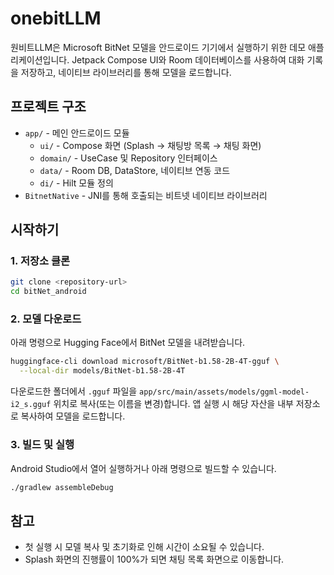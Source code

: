 # onebitLLM

원비트LLM은 Microsoft BitNet 모델을 안드로이드 기기에서 실행하기 위한 데모 애플리케이션입니다. Jetpack Compose UI와 Room 데이터베이스를 사용하여 대화 기록을 저장하고, 네이티브 라이브러리를 통해 모델을 로드합니다.

## 프로젝트 구조
- `app/` - 메인 안드로이드 모듈
    - `ui/` - Compose 화면 (Splash → 채팅방 목록 → 채팅 화면)
    - `domain/` - UseCase 및 Repository 인터페이스
    - `data/` - Room DB, DataStore, 네이티브 연동 코드
    - `di/` - Hilt 모듈 정의
- `BitnetNative` - JNI를 통해 호출되는 비트넷 네이티브 라이브러리

## 시작하기
### 1. 저장소 클론
```bash
git clone <repository-url>
cd bitNet_android
```

### 2. 모델 다운로드
아래 명령으로 Hugging Face에서 BitNet 모델을 내려받습니다.
```bash
huggingface-cli download microsoft/BitNet-b1.58-2B-4T-gguf \
  --local-dir models/BitNet-b1.58-2B-4T
```
다운로드한 폴더에서 `.gguf` 파일을 `app/src/main/assets/models/ggml-model-i2_s.gguf` 위치로 복사(또는 이름을 변경)합니다. 앱 실행 시 해당 자산을 내부 저장소로 복사하여 모델을 로드합니다.

### 3. 빌드 및 실행
Android Studio에서 열어 실행하거나 아래 명령으로 빌드할 수 있습니다.
```bash
./gradlew assembleDebug
```

## 참고
- 첫 실행 시 모델 복사 및 초기화로 인해 시간이 소요될 수 있습니다.
- Splash 화면의 진행률이 100%가 되면 채팅 목록 화면으로 이동합니다.